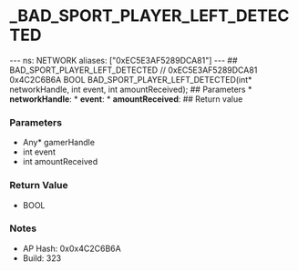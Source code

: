 # _BAD_SPORT_PLAYER_LEFT_DETECTED

--- ns: NETWORK aliases: ["0xEC5E3AF5289DCA81"] --- ## BAD_SPORT_PLAYER_LEFT_DETECTED  // 0xEC5E3AF5289DCA81 0x4C2C6B6A BOOL BAD_SPORT_PLAYER_LEFT_DETECTED(int* networkHandle, int event, int amountReceived);   ## Parameters * **networkHandle**: * **event**: * **amountReceived**:  ## Return value

### Parameters
* Any* gamerHandle
* int event
* int amountReceived

### Return Value
* BOOL

### Notes
* AP Hash: 0x0x4C2C6B6A
* Build: 323

